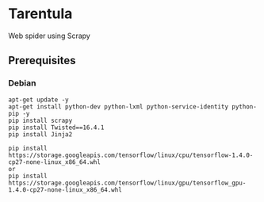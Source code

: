 # Tarentula
Web spider using Scrapy

## Prerequisites

### Debian

```
apt-get update -y
apt-get install python-dev python-lxml python-service-identity python-pip -y
pip install scrapy
pip install Twisted==16.4.1
pip install Jinja2

pip install https://storage.googleapis.com/tensorflow/linux/cpu/tensorflow-1.4.0-cp27-none-linux_x86_64.whl
or
pip install https://storage.googleapis.com/tensorflow/linux/gpu/tensorflow_gpu-1.4.0-cp27-none-linux_x86_64.whl


```
